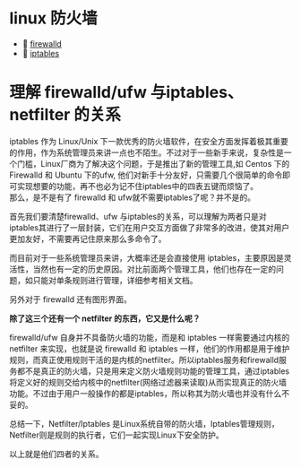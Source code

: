 # linux 防火墙

* 📄 [firewalld](siyuan://blocks/20231110105237-htsujad)
* 📄 [iptables](siyuan://blocks/20231110105237-f3d4oum)

# 理解 firewalld/ufw 与iptables、netfilter 的关系

iptables 作为 Linux/Unix 下一款优秀的防火墙软件，在安全方面发挥着极其重要的作用，作为系统管理员来讲一点也不陌生。不过对于一些新手来说，复杂性是一个门槛，Linux厂商为了解决这个问题，于是推出了新的管理工具,如 Centos 下的 Firewalld 和 Ubuntu 下的ufw, 他们对新手十分友好，只需要几个很简单的命令即可实现想要的功能，再不也必为记不住iptables中的四表五键而烦恼了。  
那么，是不是有了 firewalld 和 ufw就不需要iptables了呢？并不是的。

首先我们要清楚firewalld、ufw 与iptables的关系，可以理解为两者只是对iptables其进行了一层封装，它们在用户交互方面做了非常多的改进，使其对用户更加友好，不需要再记住原来那么多命令了。

而目前对于一些系统管理员来讲，大概率还是会直接使用 iptables，主要原因是灵活性，当然也有一定的历史原因。对比前面两个管理工具，他们也存在一定的问题，如只能对单条规则进行管理，详细参考相关文档。

另外对于 firewalld 还有图形界面。

**除了这三个还有一个 netfilter 的东西，它又是什么呢？**

firewalld/ufw 自身并不具备防火墙的功能，而是和 iptables 一样需要通过内核的 netfilter 来实现，也就是说 firewalld 和 iptables 一样，他们的作用都是用于维护规则，而真正使用规则干活的是内核的netfilter。所以iptables服务和firewalld服务都不是真正的防火墙，只是用来定义防火墙规则功能的管理工具，通过iptables将定义好的规则交给内核中的netfilter(网络过滤器来读取)从而实现真正的防火墙功能。不过由于用户一般操作的都是iptables，所以称其为防火墙也并没有什么不妥的。

总结一下，Netfilter/Iptables 是Linux系统自带的防火墙，Iptables管理规则，Netfilter则是规则的执行者，它们一起实现Linux下安全防护。

以上就是他们四者的关系。

‍
